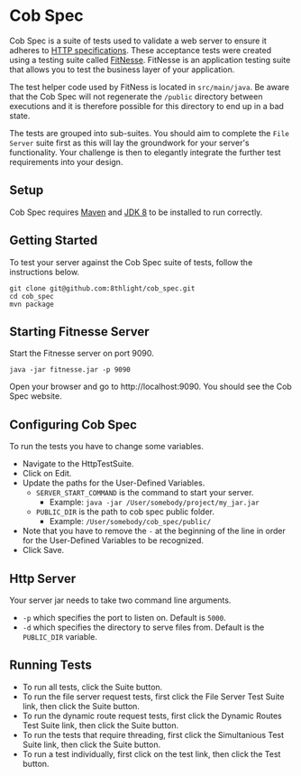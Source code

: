 Cob Spec
========
Cob Spec is a suite of tests used to validate a web server to ensure it adheres to [HTTP specifications](https://tools.ietf.org/html/rfc7230). These acceptance tests were created using a testing suite called [FitNesse](http://fitnesse.org). FitNesse is an application testing suite that allows you to test the business layer of your application.

The test helper code used by FitNess is located in `src/main/java`. Be aware that the Cob Spec will not regenerate the `/public` directory between executions and it is therefore possible for this directory to end up in a bad state.

The tests are grouped into sub-suites. You should aim to complete the `File Server` suite first as this will lay the groundwork for your server's functionality. Your challenge is then to elegantly integrate the further test requirements into your design.

Setup
------------

Cob Spec requires [Maven](https://maven.apache.org/install.html) and [JDK 8](https://docs.oracle.com/javase/8/docs/technotes/guides/install/install_overview.html) to be installed to run correctly.  

Getting Started
----------------

To test your server against the Cob Spec suite of tests, follow the instructions below.

    git clone git@github.com:8thlight/cob_spec.git
    cd cob_spec
    mvn package  
  
Starting Fitnesse Server
------------------------
Start the Fitnesse server on port 9090.

<!-- code -->
    java -jar fitnesse.jar -p 9090

Open your browser and go to http://localhost:9090. You should see the Cob Spec website.

Configuring Cob Spec
-------------------
To run the tests you have to change some variables.

- Navigate to the HttpTestSuite.
- Click on Edit.
- Update the paths for the User-Defined Variables.
  - `SERVER_START_COMMAND` is the command to start your server.
    - Example: `java -jar /User/somebody/project/my_jar.jar`
  - `PUBLIC_DIR` is the path to cob spec public folder.
    - Example: `/User/somebody/cob_spec/public/`
- Note that you have to remove the `-` at the beginning of the line in order for
  the User-Defined Variables to be recognized.
- Click Save.

Http Server
--------------
Your server jar needs to take two command line arguments.
- `-p` which specifies the port to listen on. Default is `5000`.
- `-d` which specifies the directory to serve files from. Default is the `PUBLIC_DIR` variable.

Running Tests
-------------
- To run all tests, click the Suite button.
- To run the file server request tests, first click the File Server Test Suite link, then click the Suite button.
- To run the dynamic route request tests, first click the Dynamic Routes Test Suite link, then click the Suite button.
- To run the tests that require threading, first click the Simultanious Test Suite link, then click the Suite button.
- To run a test individually, first click on the test link, then click the Test button.
